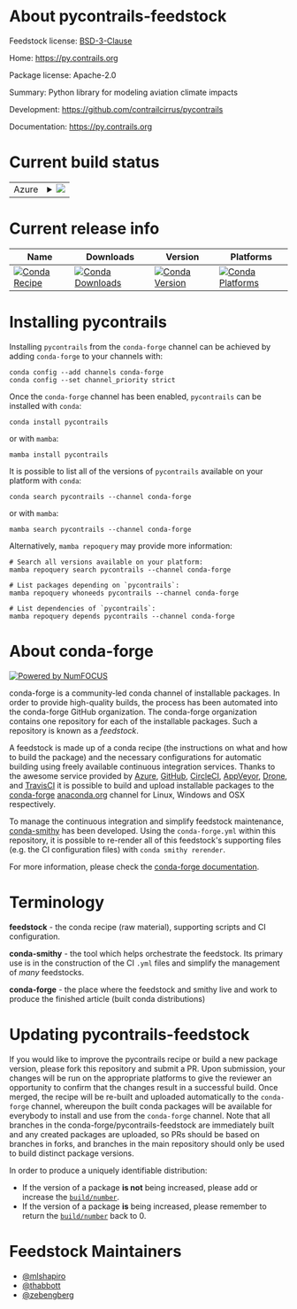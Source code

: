 About pycontrails-feedstock
===========================

Feedstock license: [BSD-3-Clause](https://github.com/conda-forge/pycontrails-feedstock/blob/main/LICENSE.txt)

Home: https://py.contrails.org

Package license: Apache-2.0

Summary: Python library for modeling aviation climate impacts

Development: https://github.com/contrailcirrus/pycontrails

Documentation: https://py.contrails.org

Current build status
====================


<table>
    
  <tr>
    <td>Azure</td>
    <td>
      <details>
        <summary>
          <a href="https://dev.azure.com/conda-forge/feedstock-builds/_build/latest?definitionId=22765&branchName=main">
            <img src="https://dev.azure.com/conda-forge/feedstock-builds/_apis/build/status/pycontrails-feedstock?branchName=main">
          </a>
        </summary>
        <table>
          <thead><tr><th>Variant</th><th>Status</th></tr></thead>
          <tbody><tr>
              <td>linux_64_python3.11.____cpython</td>
              <td>
                <a href="https://dev.azure.com/conda-forge/feedstock-builds/_build/latest?definitionId=22765&branchName=main">
                  <img src="https://dev.azure.com/conda-forge/feedstock-builds/_apis/build/status/pycontrails-feedstock?branchName=main&jobName=linux&configuration=linux%20linux_64_python3.11.____cpython" alt="variant">
                </a>
              </td>
            </tr><tr>
              <td>linux_64_python3.12.____cpython</td>
              <td>
                <a href="https://dev.azure.com/conda-forge/feedstock-builds/_build/latest?definitionId=22765&branchName=main">
                  <img src="https://dev.azure.com/conda-forge/feedstock-builds/_apis/build/status/pycontrails-feedstock?branchName=main&jobName=linux&configuration=linux%20linux_64_python3.12.____cpython" alt="variant">
                </a>
              </td>
            </tr><tr>
              <td>linux_64_python3.13.____cp313</td>
              <td>
                <a href="https://dev.azure.com/conda-forge/feedstock-builds/_build/latest?definitionId=22765&branchName=main">
                  <img src="https://dev.azure.com/conda-forge/feedstock-builds/_apis/build/status/pycontrails-feedstock?branchName=main&jobName=linux&configuration=linux%20linux_64_python3.13.____cp313" alt="variant">
                </a>
              </td>
            </tr><tr>
              <td>osx_64_python3.11.____cpython</td>
              <td>
                <a href="https://dev.azure.com/conda-forge/feedstock-builds/_build/latest?definitionId=22765&branchName=main">
                  <img src="https://dev.azure.com/conda-forge/feedstock-builds/_apis/build/status/pycontrails-feedstock?branchName=main&jobName=osx&configuration=osx%20osx_64_python3.11.____cpython" alt="variant">
                </a>
              </td>
            </tr><tr>
              <td>osx_64_python3.12.____cpython</td>
              <td>
                <a href="https://dev.azure.com/conda-forge/feedstock-builds/_build/latest?definitionId=22765&branchName=main">
                  <img src="https://dev.azure.com/conda-forge/feedstock-builds/_apis/build/status/pycontrails-feedstock?branchName=main&jobName=osx&configuration=osx%20osx_64_python3.12.____cpython" alt="variant">
                </a>
              </td>
            </tr><tr>
              <td>osx_64_python3.13.____cp313</td>
              <td>
                <a href="https://dev.azure.com/conda-forge/feedstock-builds/_build/latest?definitionId=22765&branchName=main">
                  <img src="https://dev.azure.com/conda-forge/feedstock-builds/_apis/build/status/pycontrails-feedstock?branchName=main&jobName=osx&configuration=osx%20osx_64_python3.13.____cp313" alt="variant">
                </a>
              </td>
            </tr><tr>
              <td>osx_arm64_python3.11.____cpython</td>
              <td>
                <a href="https://dev.azure.com/conda-forge/feedstock-builds/_build/latest?definitionId=22765&branchName=main">
                  <img src="https://dev.azure.com/conda-forge/feedstock-builds/_apis/build/status/pycontrails-feedstock?branchName=main&jobName=osx&configuration=osx%20osx_arm64_python3.11.____cpython" alt="variant">
                </a>
              </td>
            </tr><tr>
              <td>osx_arm64_python3.12.____cpython</td>
              <td>
                <a href="https://dev.azure.com/conda-forge/feedstock-builds/_build/latest?definitionId=22765&branchName=main">
                  <img src="https://dev.azure.com/conda-forge/feedstock-builds/_apis/build/status/pycontrails-feedstock?branchName=main&jobName=osx&configuration=osx%20osx_arm64_python3.12.____cpython" alt="variant">
                </a>
              </td>
            </tr><tr>
              <td>osx_arm64_python3.13.____cp313</td>
              <td>
                <a href="https://dev.azure.com/conda-forge/feedstock-builds/_build/latest?definitionId=22765&branchName=main">
                  <img src="https://dev.azure.com/conda-forge/feedstock-builds/_apis/build/status/pycontrails-feedstock?branchName=main&jobName=osx&configuration=osx%20osx_arm64_python3.13.____cp313" alt="variant">
                </a>
              </td>
            </tr><tr>
              <td>win_64_python3.11.____cpython</td>
              <td>
                <a href="https://dev.azure.com/conda-forge/feedstock-builds/_build/latest?definitionId=22765&branchName=main">
                  <img src="https://dev.azure.com/conda-forge/feedstock-builds/_apis/build/status/pycontrails-feedstock?branchName=main&jobName=win&configuration=win%20win_64_python3.11.____cpython" alt="variant">
                </a>
              </td>
            </tr><tr>
              <td>win_64_python3.12.____cpython</td>
              <td>
                <a href="https://dev.azure.com/conda-forge/feedstock-builds/_build/latest?definitionId=22765&branchName=main">
                  <img src="https://dev.azure.com/conda-forge/feedstock-builds/_apis/build/status/pycontrails-feedstock?branchName=main&jobName=win&configuration=win%20win_64_python3.12.____cpython" alt="variant">
                </a>
              </td>
            </tr><tr>
              <td>win_64_python3.13.____cp313</td>
              <td>
                <a href="https://dev.azure.com/conda-forge/feedstock-builds/_build/latest?definitionId=22765&branchName=main">
                  <img src="https://dev.azure.com/conda-forge/feedstock-builds/_apis/build/status/pycontrails-feedstock?branchName=main&jobName=win&configuration=win%20win_64_python3.13.____cp313" alt="variant">
                </a>
              </td>
            </tr>
          </tbody>
        </table>
      </details>
    </td>
  </tr>
</table>

Current release info
====================

| Name | Downloads | Version | Platforms |
| --- | --- | --- | --- |
| [![Conda Recipe](https://img.shields.io/badge/recipe-pycontrails-green.svg)](https://anaconda.org/conda-forge/pycontrails) | [![Conda Downloads](https://img.shields.io/conda/dn/conda-forge/pycontrails.svg)](https://anaconda.org/conda-forge/pycontrails) | [![Conda Version](https://img.shields.io/conda/vn/conda-forge/pycontrails.svg)](https://anaconda.org/conda-forge/pycontrails) | [![Conda Platforms](https://img.shields.io/conda/pn/conda-forge/pycontrails.svg)](https://anaconda.org/conda-forge/pycontrails) |

Installing pycontrails
======================

Installing `pycontrails` from the `conda-forge` channel can be achieved by adding `conda-forge` to your channels with:

```
conda config --add channels conda-forge
conda config --set channel_priority strict
```

Once the `conda-forge` channel has been enabled, `pycontrails` can be installed with `conda`:

```
conda install pycontrails
```

or with `mamba`:

```
mamba install pycontrails
```

It is possible to list all of the versions of `pycontrails` available on your platform with `conda`:

```
conda search pycontrails --channel conda-forge
```

or with `mamba`:

```
mamba search pycontrails --channel conda-forge
```

Alternatively, `mamba repoquery` may provide more information:

```
# Search all versions available on your platform:
mamba repoquery search pycontrails --channel conda-forge

# List packages depending on `pycontrails`:
mamba repoquery whoneeds pycontrails --channel conda-forge

# List dependencies of `pycontrails`:
mamba repoquery depends pycontrails --channel conda-forge
```


About conda-forge
=================

[![Powered by
NumFOCUS](https://img.shields.io/badge/powered%20by-NumFOCUS-orange.svg?style=flat&colorA=E1523D&colorB=007D8A)](https://numfocus.org)

conda-forge is a community-led conda channel of installable packages.
In order to provide high-quality builds, the process has been automated into the
conda-forge GitHub organization. The conda-forge organization contains one repository
for each of the installable packages. Such a repository is known as a *feedstock*.

A feedstock is made up of a conda recipe (the instructions on what and how to build
the package) and the necessary configurations for automatic building using freely
available continuous integration services. Thanks to the awesome service provided by
[Azure](https://azure.microsoft.com/en-us/services/devops/), [GitHub](https://github.com/),
[CircleCI](https://circleci.com/), [AppVeyor](https://www.appveyor.com/),
[Drone](https://cloud.drone.io/welcome), and [TravisCI](https://travis-ci.com/)
it is possible to build and upload installable packages to the
[conda-forge](https://anaconda.org/conda-forge) [anaconda.org](https://anaconda.org/)
channel for Linux, Windows and OSX respectively.

To manage the continuous integration and simplify feedstock maintenance,
[conda-smithy](https://github.com/conda-forge/conda-smithy) has been developed.
Using the ``conda-forge.yml`` within this repository, it is possible to re-render all of
this feedstock's supporting files (e.g. the CI configuration files) with ``conda smithy rerender``.

For more information, please check the [conda-forge documentation](https://conda-forge.org/docs/).

Terminology
===========

**feedstock** - the conda recipe (raw material), supporting scripts and CI configuration.

**conda-smithy** - the tool which helps orchestrate the feedstock.
                   Its primary use is in the construction of the CI ``.yml`` files
                   and simplify the management of *many* feedstocks.

**conda-forge** - the place where the feedstock and smithy live and work to
                  produce the finished article (built conda distributions)


Updating pycontrails-feedstock
==============================

If you would like to improve the pycontrails recipe or build a new
package version, please fork this repository and submit a PR. Upon submission,
your changes will be run on the appropriate platforms to give the reviewer an
opportunity to confirm that the changes result in a successful build. Once
merged, the recipe will be re-built and uploaded automatically to the
`conda-forge` channel, whereupon the built conda packages will be available for
everybody to install and use from the `conda-forge` channel.
Note that all branches in the conda-forge/pycontrails-feedstock are
immediately built and any created packages are uploaded, so PRs should be based
on branches in forks, and branches in the main repository should only be used to
build distinct package versions.

In order to produce a uniquely identifiable distribution:
 * If the version of a package **is not** being increased, please add or increase
   the [``build/number``](https://docs.conda.io/projects/conda-build/en/latest/resources/define-metadata.html#build-number-and-string).
 * If the version of a package **is** being increased, please remember to return
   the [``build/number``](https://docs.conda.io/projects/conda-build/en/latest/resources/define-metadata.html#build-number-and-string)
   back to 0.

Feedstock Maintainers
=====================

* [@mlshapiro](https://github.com/mlshapiro/)
* [@thabbott](https://github.com/thabbott/)
* [@zebengberg](https://github.com/zebengberg/)

